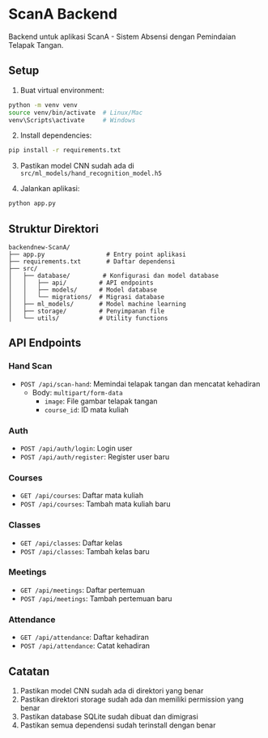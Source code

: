# ScanA Backend

Backend untuk aplikasi ScanA - Sistem Absensi dengan Pemindaian Telapak Tangan.

## Setup

1. Buat virtual environment:
```bash
python -m venv venv
source venv/bin/activate  # Linux/Mac
venv\Scripts\activate     # Windows
```

2. Install dependencies:
```bash
pip install -r requirements.txt
```

3. Pastikan model CNN sudah ada di `src/ml_models/hand_recognition_model.h5`

4. Jalankan aplikasi:
```bash
python app.py
```

## Struktur Direktori

```
backendnew-ScanA/
├── app.py                 # Entry point aplikasi
├── requirements.txt       # Daftar dependensi
├── src/
│   ├── database/         # Konfigurasi dan model database
│   │   ├── api/         # API endpoints
│   │   ├── models/      # Model database
│   │   └── migrations/  # Migrasi database
│   ├── ml_models/       # Model machine learning
│   ├── storage/         # Penyimpanan file
│   └── utils/           # Utility functions
```

## API Endpoints

### Hand Scan
- `POST /api/scan-hand`: Memindai telapak tangan dan mencatat kehadiran
  - Body: `multipart/form-data`
    - `image`: File gambar telapak tangan
    - `course_id`: ID mata kuliah

### Auth
- `POST /api/auth/login`: Login user
- `POST /api/auth/register`: Register user baru

### Courses
- `GET /api/courses`: Daftar mata kuliah
- `POST /api/courses`: Tambah mata kuliah baru

### Classes
- `GET /api/classes`: Daftar kelas
- `POST /api/classes`: Tambah kelas baru

### Meetings
- `GET /api/meetings`: Daftar pertemuan
- `POST /api/meetings`: Tambah pertemuan baru

### Attendance
- `GET /api/attendance`: Daftar kehadiran
- `POST /api/attendance`: Catat kehadiran

## Catatan

1. Pastikan model CNN sudah ada di direktori yang benar
2. Pastikan direktori storage sudah ada dan memiliki permission yang benar
3. Pastikan database SQLite sudah dibuat dan dimigrasi
4. Pastikan semua dependensi sudah terinstall dengan benar 